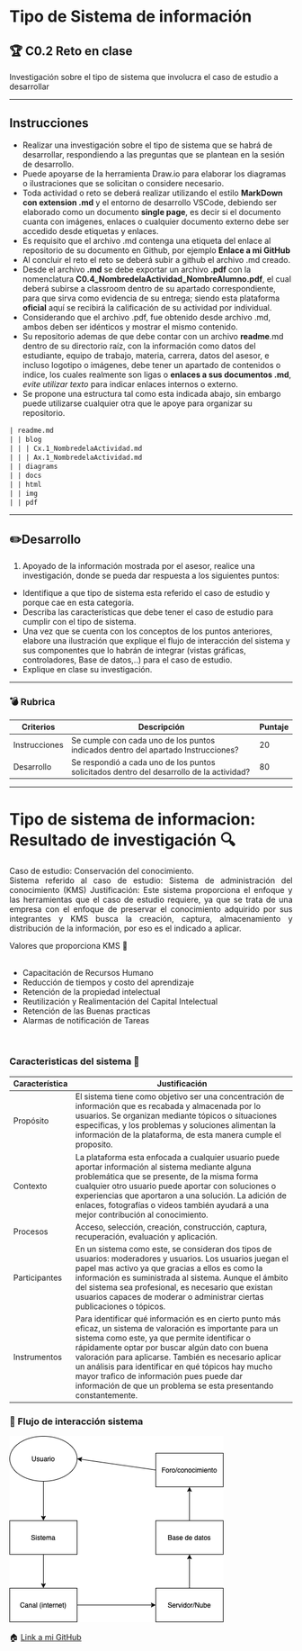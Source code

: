 Tipo de Sistema de información
==============================

:trophy: C0.2 Reto en clase
--------------------------------------------------------------------------------------------------------------------------------------------------------------------------------------------------------------------------------------------------------------------------------------------------------------------------------------------------------------------------------------------------------------------------------------------------------------------------------------------------------------------------------------------------------------------------------------------------------------------------------------------------------------------------------------------------------------------------------------------------------------------------------------------------------------------------------------------------------------------------------------------------------------------------------------------------------------------------------------------------------------------------------------------------------------------------------------------------------------------------------------------------------------------------------------------------------------------------------------------------------------------------------------------------------------------------------------------------------------------------------------------------------------------------------------------------------------------------------------------------------------------------------------------------------------------------------------------------------------------------------------------------------------------------------------------------------------------------------------------------------------------------------------------------------------------------------------------------------------------------------------------------------------------------------------------------------------------------------------------------------------------------------------------------------------------------------------------------------------------------------------------------------------------------------------------------------------------------------------------------------------------------------------------------------------------------------------------------------------------------------------------------------------------------------------------------------------------------------------------------------------------------------------------------------------------------------------------------------------------------------------------------------------------------------------------------------------------------------------------------------------------------------------------------------------------------------------------------------------------------------------------------------------------------------------------------------------------------------------------------------------------------------------------------------------------------------------------------------------------------------------------------------------------------------------------------------------------------------------------------------------------------------------------------------------------------------------------------------------------------------------------------------------------------------------------------------------------------------------------------------------------------------------------------------------------------------------------------------------------------------------------------------------------------------------------------------------------------------------------------------------------------------------------------------------------------------------------------------------------------------------------------------------------------------------------------------------------------------------------------------------------------------------------------------------------------------------------------------------------------------------------------------------------------------------------------------------------------------------------------------------------------------------------------------------------------------------------------------------------------------------------------------------------------------------------------------------------------------------------------------------------------------------------------------------------------------------------------------------------------------------------------------------------------------------------------------------------------------------------------------------------------------------------------------------------------------------------------------------------------------------------------------------------------------------------------------------------------------------------------------------------------------------------------------------------------------------------------------------------------------------------------------------------------------------------------------------------------------------------------------------------------------------------------------------------------------------------------------------------------------------------------------------------------------------------------------------------------------------------------------------------------------------------------------------------------------------------------------------------------------------------------------------------------------------------------------------------------------------------------------------------------------------------------------------------------------------------------------------------------------------------------------------------------------------------------------------------------------------------------------------------------------------------------------------------------------------------------------------------------------------------------------------------------------------------------------------------------------------------------------------------------------------------------------------------------------------------------------------------------------------------------------------------------------------------------------------------------------------------------------------------------------------------------------------------------------------------------------------------------------------------------------------------------------------------------------------------------------------------------------------------------------------------------------------------------------------------------------------------------------------------------------------------------------------------------------------------------------------------------------------------------------------------------------------------------------------------------------------------------------------------------------------------------------------------------------------------------------------------------------------------------------------------------------------------------------------------------------------------------------------------------------------------------------------------------------------------------------------------------------------------------------------------------------------------------------------------------------------------------------------------------------------------------------------------------------------------

Investigación sobre el tipo de sistema que involucra el caso de estudio
a desarrollar

* * * * *

Instrucciones
-------------

-   Realizar una investigación sobre el tipo de sistema que se habrá de
    desarrollar, respondiendo a las preguntas que se plantean en la
    sesión de desarrollo.
-   Puede apoyarse de la herramienta Draw.io para elaborar los diagramas
    o ilustraciones que se solicitan o considere necesario.
-   Toda actividad o reto se deberá realizar utilizando el estilo
    **MarkDown con extension .md** y el entorno de desarrollo VSCode,
    debiendo ser elaborado como un documento **single page**, es decir
    si el documento cuanta con imágenes, enlaces o cualquier documento
    externo debe ser accedido desde etiquetas y enlaces.
-   Es requisito que el archivo .md contenga una etiqueta del enlace al
    repositorio de su documento en Github, por ejemplo **Enlace a mi
    GitHub**
-   Al concluir el reto el reto se deberá subir a github el archivo .md
    creado.
-   Desde el archivo **.md** se debe exportar un archivo **.pdf** con la
    nomenclatura **C0.4\_NombredelaActividad\_NombreAlumno.pdf**, el
    cual deberá subirse a classroom dentro de su apartado
    correspondiente, para que sirva como evidencia de su entrega; siendo
    esta plataforma **oficial** aquí se recibirá la calificación de su
    actividad por individual.
-   Considerando que el archivo .pdf, fue obtenido desde archivo .md,
    ambos deben ser idénticos y mostrar el mismo contenido.
-   Su repositorio ademas de que debe contar con un archivo
    **readme**.md dentro de su directorio raíz, con la información como
    datos del estudiante, equipo de trabajo, materia, carrera, datos del
    asesor, e incluso logotipo o imágenes, debe tener un apartado de
    contenidos o indice, los cuales realmente son ligas o **enlaces a
    sus documentos .md**, *evite utilizar texto* para indicar enlaces
    internos o externo.
-   Se propone una estructura tal como esta indicada abajo, sin embargo
    puede utilizarse cualquier otra que le apoye para organizar su
    repositorio.

``` {.hljs}
| readme.md
| | blog
| | | Cx.1_NombredelaActividad.md
| | | Ax.1_NombredelaActividad.md
| | diagrams
| | docs
| | html
| | img
| | pdf    
```

* * * * *

:pencil2:Desarrollo
-----------------------------------------------------------------------------------------------------------------------------------------------------------------------------------------------------------------------------------------------------------------------------------------------------------------------------------------------------------------------------------------------------------------------------------------------------------------------------------------------------------------------------------------------------------------------------------------------------------------------------------------------------------------------------------------------------------------------------------------------------------------------------------------------------------------------------------------------------------------------------------------------------------------------------------------------------------------------------------------------------------------------------------------------------------------------------------------------------------------------------------------------------------------------------------------------------------------------------------------------------------------------------------------------------------------------------------------------------------------------------------------------------------------------------------------------------------------------------------------------------------------------------------------------------------------------------------------------------------------------------------------------------------------------------------------------------------------------------------------------------------------------------------------------------------------------------------------------------------------------------------------------------------------------------------------------------------------------------------------------------------------------------------------------------------------------------------------------------------------------------------------------------------------------------------------------------------------------------------------------------------------------------------------------------------------------------------------------------------------------------------------------------------------------------------------------------------------------------------------------------------------------------------------------------------------------------------------------------------------------------------------------------------------------------------------------------------------------------------------------------------------------------------------------------------------------------------------------------------------------------------------------------------------------------------------------------------------------------------------------------------------------------------------------------------------------------------------------------------------------------------------------------------------------------------------------------------------------------------------------------------------------------------------------------------------------------------------------------------------------------------------------------------------------------------------------------------------------------------------------------------------------------------------------------------------------------------------------------------------------------------------------------------------------------------------------------------------------------------------------------------------------------------------------------------------------------------------------------------------------------------------------------------------------------------------------------------------------------------------------------------------------------------------------------------------------------------------------------------------------------------------------------------------------------------------------------------------------------------------------------------------------------------------------------------------------------------------------------------------------------------------------------------------------------------------------------------------------------------------------------------------------------------------------------------------------------------------------------------------------------------------------------------------------------------------------------------------------------------------------------------------------------------------------------------------------------------------------------------------------------------------------------------------------------------------------------------------------------------------------------------------------------------------------------------------------------------------------------------------------------------------------------------------------------------------------------------------------------------------------------------------------------------------------------------------------------------------------------------------------------------------------------------------------------------------------------------------------------------------------------------------------------------------------------------------------------------------------------------------------------------------------------------------------------------------------------------------------------------------------------------------------------------------------------------------------------------------------------------------------------------------------------------------------------------------------------------------------------------------------------------------------------------------------------------------------------------------------------------------

1.  Apoyado de la información mostrada por el asesor, realice una
    investigación, donde se pueda dar respuesta a los siguientes puntos:

-   Identifique a que tipo de sistema esta referido el caso de estudio y
    porque cae en esta categoría.
-   Describa las características que debe tener el caso de estudio para
    cumplir con el tipo de sistema.
-   Una vez que se cuenta con los conceptos de los puntos anteriores,
    elabore una ilustración que explique el flujo de interacción del
    sistema y sus componentes que lo habrán de integrar (vistas
    gráficas, controladores, Base de datos,..) para el caso de estudio.
-   Explique en clase su investigación.

* * * * *

### :bomb: Rubrica

  |Criterios      | Descripción                                                                                | Puntaje |
  |---------------| ------------------------------------------------------------------------------------------ |---------|
  |Instrucciones  |Se cumple con cada uno de los puntos indicados dentro del apartado Instrucciones?           | 20      |
  |Desarrollo     |Se respondió a cada uno de los puntos solicitados dentro del desarrollo de la actividad?    | 80      |
  
  ---

# Tipo de sistema de informacion: Resultado de investigación :mag:

<p align="justify"> 
Caso de estudio: Conservación del conocimiento. <br>
Sistema referido al caso de estudio: Sistema de administración del conocimiento (KMS)
Justificación: Este sistema proporciona el enfoque y las herramientas que el caso de estudio requiere, ya que se trata de una empresa con el enfoque de preservar el conocimiento adquirido por sus integrantes y KMS busca la creación, captura, almacenamiento y distribución de la información, por eso es el indicado a aplicar.
</p> 

Valores que proporciona KMS :book: <br><br> 
- Capacitación de Recursos Humano
- Reducción de tiempos y costo del aprendizaje
- Retención de la propiedad intelectual
- Reutilización y Realimentación del Capital Intelectual
- Retención de las Buenas practicas
- Alarmas de notificación de Tareas

<br>

### Caracteristicas del sistema :notebook:
| Característica | Justificación                                                                                                                                                                                                                                                                                                                                                                                                 |
|----------------|---------------------------------------------------------------------------------------------------------------------------------------------------------------------------------------------------------------------------------------------------------------------------------------------------------------------------------------------------------------------------------------------------------------|
| Propósito      | El sistema tiene como objetivo ser una concentración de información que es recabada y almacenada por lo usuarios. Se organizan mediante tópicos o situaciones especificas, y los problemas y soluciones alimentan la información de la plataforma, de esta manera cumple el proposito.                                                                                                        |
| Contexto       | La plataforma esta enfocada a cualquier usuario puede aportar información al sistema mediante alguna problemática que se presente, de la misma forma cualquier otro usuario puede aportar con soluciones o experiencias que aportaron a una solución. La adición de enlaces, fotografías o videos también ayudará a una mejor contribución al conocimiento.                                                             |
| Procesos       |  Acceso, selección, creación, construcción, captura, recuperación, evaluación y aplicación.                                                                                                                                        |
| Participantes  | En un sistema como este, se consideran dos tipos de usuarios: moderadores y usuarios. Los usuarios juegan el papel mas activo ya que gracias a ellos es como la información es suministrada al sistema. Aunque el ámbito del sistema sea profesional, es necesario que existan usuarios capaces de moderar o administrar ciertas publicaciones o tópicos. |
| Instrumentos   | Para identificar qué información es en cierto punto más eficaz, un sistema de valoración es importante para un sistema como este, ya que permite identificar o rápidamente optar por buscar algún dato con buena valoración para aplicarse. También es necesario aplicar un análisis para identificar en qué tópicos hay mucho mayor trafico de información pues puede dar información de que un problema se esta presentando constantemente.               |

  ### :arrows_counterclockwise: Flujo de interacción sistema

  ![Flujo del sistema](https://github.com/valerdesh/analisis_avanzado_software/blob/main/diagrams/diagrama_sistema.png)

:house:
[Link a mi GitHub](https://github.com/valerdesh/analisis_avanzado_software)


